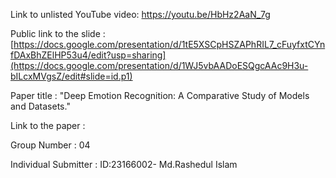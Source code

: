Link to unlisted YouTube video:
https://youtu.be/HbHz2AaN_7g 

Public link to the slide :
[https://docs.google.com/presentation/d/1tE5XSCpHSZAPhRIL7_cFuyfxtCYnfDAxBhZElHP53u4/edit?usp=sharing](https://docs.google.com/presentation/d/1WJ5vbAADoESQgcAAc9H3u-bILcxMVgsZ/edit#slide=id.p1)

Paper title :
"Deep Emotion Recognition: A Comparative Study of Models and Datasets."

Link to the paper :


Group Number :
04

Individual Submitter :
ID:23166002- Md.Rashedul Islam
